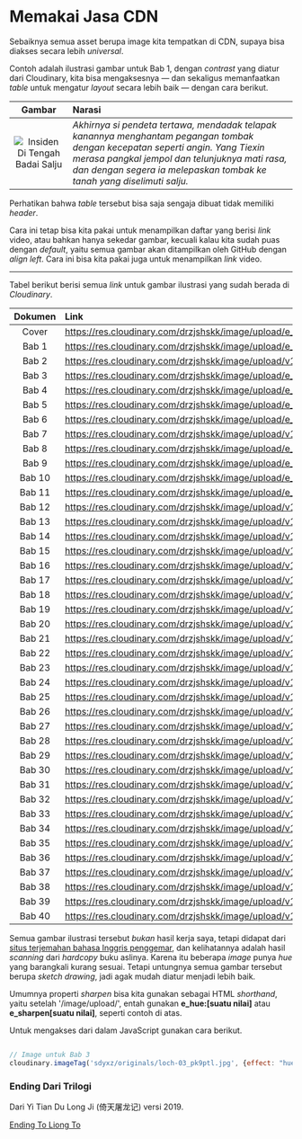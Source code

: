# Memakai Jasa CDN

Sebaiknya semua asset berupa image kita tempatkan di CDN, supaya bisa diakses secara
lebih _universal_.

Contoh adalah ilustrasi gambar untuk Bab 1, dengan _contrast_ yang diatur dari Cloudinary,
kita bisa mengaksesnya — dan sekaligus memanfaatkan _table_ untuk mengatur _layout_ secara
lebih baik — dengan cara berikut.

| Gambar      |      Narasi        |
|    :---:    | :---               |
| ![Insiden Di Tengah Badai Salju](https://res.cloudinary.com/drzjshskk/image/upload/e_contrast:85,q_auto:best/v1676662508/sdyxz/originals/ch01_qqa6or.jpg) | _Akhirnya si pendeta tertawa, mendadak telapak kanannya menghantam pegangan tombak dengan kecepatan seperti angin. Yang Tiexin merasa pangkal jempol dan telunjuknya mati rasa, dan dengan segera ia melepaskan tombak ke tanah yang diselimuti salju._ |

Perhatikan bahwa _table_ tersebut bisa saja sengaja dibuat tidak memiliki _header_.

Cara ini tetap bisa kita pakai untuk menampilkan daftar yang berisi _link_ video, atau bahkan hanya sekedar gambar,
kecuali kalau kita sudah puas dengan _default_, yaitu semua gambar akan ditampilkan oleh GitHub dengan _align left_.
Cara ini bisa kita pakai juga untuk menampilkan _link_ video.

***

Tabel berikut berisi semua _link_ untuk gambar ilustrasi yang sudah berada di _Cloudinary_.

| Dokumen |   Link    |
|  :---:  |   :---    | 
| Cover   | https://res.cloudinary.com/drzjshskk/image/upload/e_sharpen:120/v1676716319/sdyxz/originals/loch-00_x3cshn.jpg |
| Bab 1   | https://res.cloudinary.com/drzjshskk/image/upload/e_contrast:85,q_auto:best/v1676662508/sdyxz/originals/ch01_qqa6or.jpg |
| Bab 2   | https://res.cloudinary.com/drzjshskk/image/upload/v1676666031/sdyxz/originals/ch02_hrww24.jpg |
| Bab 3   | https://res.cloudinary.com/drzjshskk/image/upload/e_hue:30/v1676668128/sdyxz/originals/loch-03_pk9ptl.jpg |
| Bab 4   | https://res.cloudinary.com/drzjshskk/image/upload/e_sharpen:965/v1676692605/sdyxz/originals/loch-04_xgfiqj.jpg |
| Bab 5   | https://res.cloudinary.com/drzjshskk/image/upload/e_sharpen:162/v1676692567/sdyxz/originals/loch-05_exhrii.jpg |
| Bab 6   | https://res.cloudinary.com/drzjshskk/image/upload/e_sharpen:200/v1676692655/sdyxz/originals/loch-06_hqtnmd.jpg |
| Bab 7   | https://res.cloudinary.com/drzjshskk/image/upload/v1676662508/sdyxz/originals/ch07_ijj1tf.jpg |
| Bab 8   | https://res.cloudinary.com/drzjshskk/image/upload/e_sharpen:200/v1676692724/sdyxz/originals/loch-08_yhusym.jpg |
| Bab 9   | https://res.cloudinary.com/drzjshskk/image/upload/e_sharpen:400/v1676692753/sdyxz/originals/loch-09_fpvxuk.jpg |
| Bab 10  | https://res.cloudinary.com/drzjshskk/image/upload/e_sharpen:200/v1676692788/sdyxz/originals/loch-10_nsxcbk.jpg |
| Bab 11  | https://res.cloudinary.com/drzjshskk/image/upload/e_sharpen:400/v1676692824/sdyxz/originals/loch-11_pmioc0.jpg |
| Bab 12  | https://res.cloudinary.com/drzjshskk/image/upload/v1676662508/sdyxz/originals/ch12_shdy3n.jpg |
| Bab 13  | https://res.cloudinary.com/drzjshskk/image/upload/v1676692862/sdyxz/originals/loch-13_q1tnfz.jpg |
| Bab 14  | https://res.cloudinary.com/drzjshskk/image/upload/v1676692895/sdyxz/originals/loch-14_fkrvnr.jpg |
| Bab 15  | https://res.cloudinary.com/drzjshskk/image/upload/v1676692925/sdyxz/originals/loch-15_bqilvq.jpg |
| Bab 16  | https://res.cloudinary.com/drzjshskk/image/upload/v1676692966/sdyxz/originals/loch-16_e8xajn.jpg |
| Bab 17  | https://res.cloudinary.com/drzjshskk/image/upload/v1676693001/sdyxz/originals/loch-17_n5qznj.jpg |
| Bab 18  | https://res.cloudinary.com/drzjshskk/image/upload/v1676693099/sdyxz/originals/loch-18_fltfk1.jpg |
| Bab 19  | https://res.cloudinary.com/drzjshskk/image/upload/v1676693129/sdyxz/originals/loch-19_wldhsq.jpg |
| Bab 20  | https://res.cloudinary.com/drzjshskk/image/upload/v1676693160/sdyxz/originals/loch-20_vjlz0s.jpg |
| Bab 21  | https://res.cloudinary.com/drzjshskk/image/upload/v1676693205/sdyxz/originals/loch-21_na37vf.jpg |
| Bab 22  | https://res.cloudinary.com/drzjshskk/image/upload/v1676693258/sdyxz/originals/loch-22_qgzx61.jpg |
| Bab 23  | https://res.cloudinary.com/drzjshskk/image/upload/v1676693287/sdyxz/originals/loch-23_tarlpe.jpg |
| Bab 24  | https://res.cloudinary.com/drzjshskk/image/upload/v1676693322/sdyxz/originals/loch-24_qca8fo.jpg |
| Bab 25  | https://res.cloudinary.com/drzjshskk/image/upload/v1676693355/sdyxz/originals/loch-25_vonq0z.jpg |
| Bab 26  | https://res.cloudinary.com/drzjshskk/image/upload/v1676693386/sdyxz/originals/loch-26_iy9vew.jpg |
| Bab 27  | https://res.cloudinary.com/drzjshskk/image/upload/v1676693428/sdyxz/originals/loch-27_zgmdpi.jpg |
| Bab 28  | https://res.cloudinary.com/drzjshskk/image/upload/v1676693457/sdyxz/originals/loch-28_cvchzn.jpg |
| Bab 29  | https://res.cloudinary.com/drzjshskk/image/upload/v1676693489/sdyxz/originals/loch-29_frtffi.jpg |
| Bab 30  | https://res.cloudinary.com/drzjshskk/image/upload/v1676693517/sdyxz/originals/loch-30_v5wnzr.jpg |
| Bab 31  | https://res.cloudinary.com/drzjshskk/image/upload/v1676693551/sdyxz/originals/loch-31_cvfbzh.jpg |
| Bab 32  | https://res.cloudinary.com/drzjshskk/image/upload/v1676693580/sdyxz/originals/loch-32_quqfrc.jpg |
| Bab 33  | https://res.cloudinary.com/drzjshskk/image/upload/v1676693613/sdyxz/originals/loch-33_o2g4bn.jpg |
| Bab 34  | https://res.cloudinary.com/drzjshskk/image/upload/v1676693640/sdyxz/originals/loch-34_txqrlu.jpg |
| Bab 35  | https://res.cloudinary.com/drzjshskk/image/upload/v1676693695/sdyxz/originals/loch-35_focsxf.jpg |
| Bab 36  | https://res.cloudinary.com/drzjshskk/image/upload/v1676693749/sdyxz/originals/loch-36_z1qxk6.jpg |
| Bab 37  | https://res.cloudinary.com/drzjshskk/image/upload/v1676693785/sdyxz/originals/loch-37_xbi4k7.jpg |
| Bab 38  | https://res.cloudinary.com/drzjshskk/image/upload/v1676693833/sdyxz/originals/loch-38_zagfqz.jpg |
| Bab 39  | https://res.cloudinary.com/drzjshskk/image/upload/v1676693868/sdyxz/originals/loch-39_kcnow3.jpg |
| Bab 40  | https://res.cloudinary.com/drzjshskk/image/upload/v1676693898/sdyxz/originals/loch-40_yikl7k.jpg |


Semua gambar ilustrasi tersebut _bukan_ hasil kerja saya, tetapi didapat dari [situs terjemahan bahasa Inggris penggemar](),
dan kelihatannya adalah hasil _scanning_ dari _hardcopy_ buku aslinya. Karena itu beberapa _image_ punya _hue_ yang barangkali
kurang sesuai. Tetapi untungnya semua gambar tersebut berupa _sketch drawing_, jadi agak mudah diatur menjadi lebih baik.

Umumnya properti _sharpen_ bisa kita gunakan sebagai HTML _shorthand_, yaitu setelah '/image/upload/', entah gunakan
**e_hue:[suatu nilai]** atau **e_sharpen[suatu nilai]**, seperti contoh di atas.

Untuk mengakses dari dalam JavaScript gunakan cara berikut.

```javascript

// Image untuk Bab 3
cloudinary.imageTag('sdyxz/originals/loch-03_pk9ptl.jpg', {effect: "hue:30"}).toHtml();

```

### Ending Dari Trilogi

Dari Yi Tian Du Long Ji (倚天屠龙记) versi 2019.

[Ending To Liong To](https://youtube.com/clip/UgkxZbrKYhxLeTZV8ktJTEDdHsl9ZIrt0q1Z)

